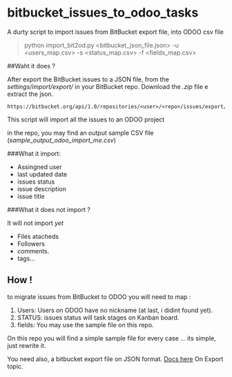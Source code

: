 # bitbucket_issues_to_odoo_tasks
A durty script to import issues from BitBucket export file, into ODOO csv file


>python import_bit2od.py  <bitbucket_json_file.json> -u <users_map.csv>  -s <status_map.csv>  -f <fields_map.csv>


##Waht it does ?

After export the  BitBucket issues to a JSON file, from the _settings/import/export/_  in your  BitBucket repo.
Download the _.zip_ file e extract the json.

    https://bitbucket.org/api/1.0/repositories/<user>/<repo>/issues/export/zip

This script will import all the issues to an ODOO project

in the repo, you may find an output sample CSV file (_sample_output_odoo_import_me.csv_)

###What it import:
 -  Assingned user
 -  last updated date
 -  issues status
 -  issue description
 -  issue title

###What it does not import ?

It will not import _yet_
 - Files atacheds
 - Followers
 - comments.
 - tags...

## How !

to migrate issues from BitBucket to ODOO
you will need to map :

1. Users: Users on ODOO have no nickname (at last, i didint found yet).
2. STATUS: issues status will task stages on Kanban board.
3. fields: You may use the sample file on this repo.

On this repo you will find a simple sample file for every case ... its simple, just rewrite it.

You need also, a bitbucket export file on JSON format. [Docs here](https://confluence.atlassian.com/display/BITBUCKET/Export+or+import+issue+data) On Export topic.
